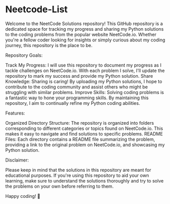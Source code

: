 # Neetcode-List

Welcome to the NeetCode Solutions repository! This GitHub repository is a dedicated space for tracking my progress and sharing my Python solutions to the coding problems from the popular website NeetCode.io. Whether you're a fellow coder looking for insights or simply curious about my coding journey, this repository is the place to be.

Repository Goals:

Track My Progress: I will use this repository to document my progress as I tackle challenges on NeetCode.io. With each problem I solve, I'll update the repository to mark my success and provide my Python solution.
Share Knowledge: Sharing is caring! By uploading my Python solutions, I hope to contribute to the coding community and assist others who might be struggling with similar problems.
Improve Skills: Solving coding problems is a fantastic way to hone your programming skills. By maintaining this repository, I aim to continually refine my Python coding abilities.

Features:

Organized Directory Structure: The repository is organized into folders corresponding to different categories or topics found on NeetCode.io. This makes it easy to navigate and find solutions to specific problems.
README Files: Each directory contains a README file summarizing the problem, providing a link to the original problem on NeetCode.io, and showcasing my Python solution.

Disclaimer:

Please keep in mind that the solutions in this repository are meant for educational purposes. If you're using this repository to aid your own learning, make sure to understand the solutions thoroughly and try to solve the problems on your own before referring to them.

Happy coding! 🚀

